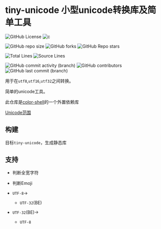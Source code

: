 # tiny-unicode 小型unicode转换库及简单工具

[//]: # (概览)
![GitHub License](https://img.shields.io/github/license/Yin-Jinlong/tiny-unicode)
![c](https://img.shields.io/badge/c-v23-00589d)

[//]: # (仓库信息)
![GitHub repo size](https://img.shields.io/github/repo-size/Yin-Jinlong/tiny-unicode)
![GitHub forks](https://img.shields.io/github/forks/Yin-Jinlong/tiny-unicode)
![GitHub Repo stars](https://img.shields.io/github/stars/Yin-Jinlong/tiny-unicode)

[//]: # (统计)
![Total Lines](https://img.shields.io/badge/total_lines-1,019-9a9a9a)
![Source Lines](https://img.shields.io/badge/source_lines-237-9a9a9a)

[//]: # (活动)
![GitHub commit activity (branch)](https://img.shields.io/github/commit-activity/m/Yin-Jinlong/tiny-unicode)
![GitHub contributors](https://img.shields.io/github/contributors/Yin-Jinlong/tiny-unicode)
![GitHub last commit (branch)](https://img.shields.io/github/last-commit/Yin-Jinlong/color-shell/main)

用于在`utf8`,`utf16`,`utf32`之间转换。

简单的unicode工具。

此仓库是[color-shell](https://github.com/Yin-Jinlong/color-shell.git)的一个外置依赖库

[Unicode范围](Unicode.md)

## 构建

目标`tiny-unicode`，生成静态库

## 支持

- 判断全宽字符
- 判断Emoji

- `UTF-8`->
    - `UTF-32`(BE)

- `UTF-32`(BE)->
    - `UTF-8`
